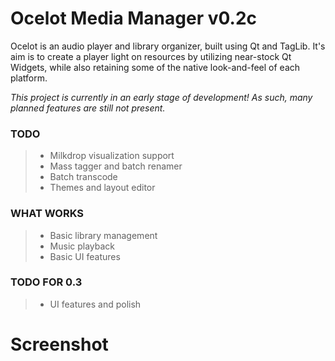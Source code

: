 # Ocelot Media Manager v0.2c

Ocelot is an audio player and library organizer, built using Qt and TagLib.
It's aim is to create a player light on resources by utilizing near-stock Qt Widgets, while also retaining some of the native look-and-feel of each platform.

_This project is currently in an early stage of development! As such, many planned features are still not present._

### TODO

> * Milkdrop visualization support
> * Mass tagger and batch renamer
> * Batch transcode
> * Themes and layout editor

### WHAT WORKS

> * Basic library management
> * Music playback
> * Basic UI features

### TODO FOR 0.3
> * UI features and polish

# Screenshot



